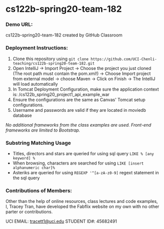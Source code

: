 # cs122b-spring20-team-182
### Demo URL: 
cs122b-spring20-team-182 created by GitHub Classroom

### Deployment Instructions: 
1. Clone this repository using `git clone https://github.com/UCI-Chenli-teaching/cs122b-spring20-team-182.git`
2. Open IntelliJ -> Import Project -> Choose the project you just cloned (The root path must contain the pom.xml!) -> Choose Import project from external model -> choose Maven -> Click on Finish -> The IntelliJ will load automatically
3. In Tomcat Deployment Configuration, make sure the application context is: /cs122b_spring20_project1_api_example_war
4. Ensure the configurations are the same as Canvas' Tomcat setup configurations.
5. Username and passwords are valid if they are located in moviedb database 

*No additional frameworks from the class examples are used. Front-end frameworks are limited to Bootstrap.*

### Substring Matching Usage 
* Titles, directors and stars are queried for using sql query `LIKE % [any keyword] %`
* When browsing, characters are searched for using `LIKE [insert alphanumeric char]%`
* Asteriks are queried for using `REGEXP '^[a-zA-z0-9]` regext statement in the sql query
### Contributions of Members: 
Other than the help of online resources, class lectures and code examples, I, Tracey Tran, have developed the Fabflix website on my own with 
no other parter or contributions. 

UCI EMAIL: tracett1@uci.edu
STUDENT ID#: 45682491
